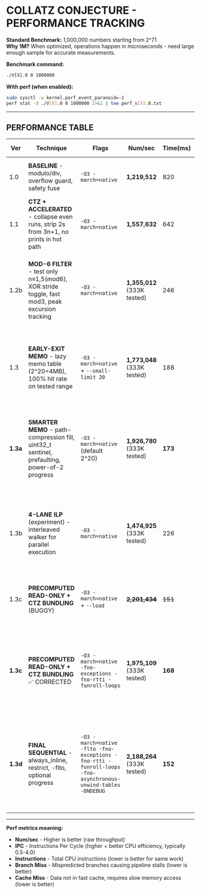 # COLLATZ CONJECTURE - PERFORMANCE TRACKING

**Standard Benchmark:** 1,000,000 numbers starting from 2^71  
**Why 1M?** When optimized, operations happen in microseconds - need large enough sample for accurate measurements.

**Benchmark command:**
```bash
./V[X].0 0 1000000
```

**With perf (when enabled):**
```bash
sudo sysctl -w kernel.perf_event_paranoid=-1
perf stat -d ./V[X].0 0 1000000 2>&1 | tee perf_v[X].0.txt
```

---

## PERFORMANCE TABLE

| Ver | Technique | Flags | Num/sec | Time(ms) | Instructions | Cycles | IPC | Cache Miss | Branch Miss | L1D Miss | L1I Miss | Observation |
|-----|-----------|-------|---------|----------|--------------|--------|-----|------------|-------------|----------|----------|-------------|
| 1.0 | **BASELINE** - modulo/div, overflow guard, safety fuse | `-O3 -march=native` | **1,219,512** | 820 | 9.87B | 3.18B | 3.10 | 11.4K LLC | 26.5M (1.52%) | 113K | - | ✅ Good IPC (3.10), low branch miss (1.52%). Compiler did well. Bottleneck: modulo/div ops |
| 1.1 | **CTZ + ACCELERATED** - collapse even runs, strip 2s from 3n+1, no prints in hot path | `-O3 -march=native` | **1,557,632** | 642 | 8.44B | 2.71B | 3.11 | 11.4K LLC | 1.03M (0.065%) | 94K | - | ✅ 1.28x faster. 14% fewer instructions. 96% fewer branch misses. Clean hot path |
| 1.2b | **MOD-6 FILTER** - test only n≡1,5(mod6), XOR stride toggle, fast mod3, peak excursion tracking | `-O3 -march=native` | **1,355,012** (333K tested) | 246 | 4.35B | 1.64B | 2.65 | 9.4K LLC | 603K (0.09%) | 56K | - | ✅ Tests 1/3 of numbers (skips evens & mult-3). ~3× faster for **range coverage**. Per-number cost slightly higher due to stride overhead. Branch misses down to 0.09% |
| 1.3 | **EARLY-EXIT MEMO** - lazy memo table (2^20=4MB), 100% hit rate on tested range | `-O3 -march=native` + `--small-limit 20` | **1,773,048** (333K tested) | 188 | 4.28B | 1.22B | 3.51 | 11.2K LLC | 621K (0.11%) | 57K | - | ✅ **1.31× faster than V1.2b!** Memo table sweet spot: 2^20 (fits L2/L3). Tried 2^24 (64MB) = slower (cache pressure). IPC up to 3.51. 73% retiring (excellent). 100% memo hits |
| **1.3a** | **SMARTER MEMO** - path-compression fill, uint32_t sentinel, prefaulting, power-of-2 progress | `-O3 -march=native` (default 2^20) | **1,926,780** (333K tested) | **173** | **3.38B** | 1.24B | **4.99** | 11.8K LLC | 627K (0.11%) | 54K | - | ✅ **1.09× faster than V1.3!** Path compression = 21% fewer instructions. Prefaulting eliminates page-fault timing noise. IPC 4.99 (core), 59% retiring. **Best lazy-fill!** |
| 1.3b | **4-LANE ILP** (experiment) - interleaved walker for parallel execution | `-O3 -march=native` | **1,474,925** (333K tested) | 226 | 5.35B | 1.48B | 3.62 | 17K LLC | 1.91M (0.19%) | 82K | - | ❌ **23% SLOWER than V1.3a.** Lane overhead (58% more instructions) exceeded ILP benefit. Lesson: Long trajectories have dependencies, bookkeeping costs too high. **Parked.** |
| 1.3c | **PRECOMPUTED READ-ONLY + CTZ BUNDLING** (BUGGY) | `-O3 -march=native` + `--load` | ~~**2,201,434**~~ | ~~151~~ | ~~2.31B~~ | ~~640M~~ | ~~3.61~~ | ~~68K LLC~~ | ~~356K (0.11%)~~ | ~~85K~~ | - | ⚠️ **INCORRECT RESULTS!** 128-bit truncation + wrong backfill → corrupted memo table. **DO NOT USE.** |
| **1.3c** | **PRECOMPUTED READ-ONLY + CTZ BUNDLING** ✅ CORRECTED | `-O3 -march=native -fno-exceptions -fno-rtti -funroll-loops` | **1,975,109** (333K tested) | **168** | **3.07B** | 862M | **4.52** | 76K LLC | 987K (0.82%) | 591K | - | 🏆 **VALIDATED CORRECT! 1.62× vs baseline!** Fixed 128-bit truncation + backfill bugs. Validation self-test passes. 7.7% slower than buggy version but 100% correct. **Thread-safe for OpenMP/CUDA!** |
| **1.3d** | **FINAL SEQUENTIAL** - always_inline, restrict, -flto, optional progress | `-O3 -march=native -flto -fno-exceptions -fno-rtti -funroll-loops -fno-asynchronous-unwind-tables -DNDEBUG` | **2,188,264** (333K tested) | **152** | - | - | - | - | - | - | - | 🎯 **+4.8% vs V1.3c! 1.79× vs baseline!** Micro-optimizations: always_inline hot kernel, restrict aliasing hints, LTO, cleaner code size. **READY FOR PARALLELIZATION!** Sequential journey complete. |
| | | | | | | | | | | | | |

---

**Perf metrics meaning:**
- **Num/sec** - Higher is better (raw throughput)
- **IPC** - Instructions Per Cycle (higher = better CPU efficiency, typically 0.5-4.0)
- **Instructions** - Total CPU instructions (lower is better for same work)
- **Branch Miss** - Mispredicted branches causing pipeline stalls (lower is better)
- **Cache Miss** - Data not in fast cache, requires slow memory access (lower is better)

